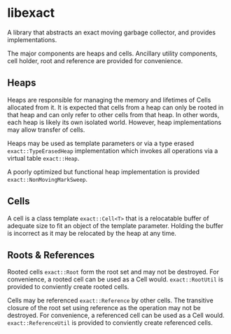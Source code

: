 libexact
========

A library that abstracts an exact moving garbage collector, and provides
implementations.

The major components are heaps and cells.  Ancillary utility components, cell
holder, root and reference are provided for convenience.

Heaps
-----

Heaps are responsible for managing the memory and lifetimes of Cells allocated
from it.  It is expected that cells from a heap can only be rooted in that heap
and can only refer to other cells from that heap.  In other words, each heap is
likely its own isolated world.  However, heap implementations may allow
transfer of cells.

Heaps may be used as template parameters or via a type erased
`exact::TypeErasedHeap` implementation which invokes all operations via a
virtual table `exact::Heap`.

A poorly optimized but functional heap implementation is provided
`exact::NonMovingMarkSweep`.

Cells
-----

A cell is a class template `exact::Cell<T>` that is a relocatable buffer of
adequate size to fit an object of the template parameter.  Holding the buffer
is incorrect as it may be relocated by the heap at any time.

Roots & References
------------------

Rooted cells `exact::Root` form the root set and may not be destroyed.  For
convenience, a rooted cell can be used as a Cell would.  `exact::RootUtil` is
provided to conviently create rooted cells.

Cells may be referenced `exact::Reference` by other cells.  The transitive
closure of the root set using reference as the operation may not be destroyed.
For convenience, a referenced cell can be used as a Cell would.
`exact::ReferenceUtil` is provided to conviently create referenced cells.

